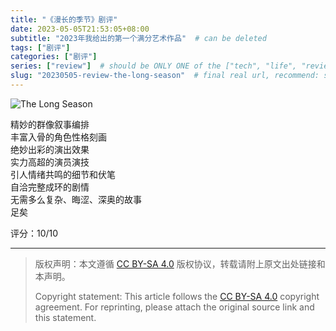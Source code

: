 ```yaml
---
title: "《漫长的季节》剧评"
date: 2023-05-05T21:53:05+08:00
subtitle: "2023年我给出的第一个满分艺术作品"  # can be deleted
tags: ["剧评"]
categories: ["剧评"]
series: ["review"]  # should be ONLY ONE of the ["tech", "life", "review"]
slug: "20230505-review-the-long-season"  # final real url, recommend: start by date, follow lower case words with hyphen splitter. E.g., `20230316-text-title`
---
```


![The Long Season](/img/posts/20230505-tls.jpg "The Long Season")

精妙的群像叙事编排\
丰富入骨的角色性格刻画\
绝妙出彩的演出效果\
实力高超的演员演技\
引人情绪共鸣的细节和伏笔\
自洽完整成环的剧情\
无需多么复杂、晦涩、深奥的故事\
足矣

评分：10/10

---

> 版权声明：本文遵循 [CC BY-SA 4.0](https://creativecommons.org/licenses/by-sa/4.0/deed.zh) 版权协议，转载请附上原文出处链接和本声明。
>
> Copyright statement: This article follows the [CC BY-SA 4.0](https://creativecommons.org/licenses/by-sa/4.0/deed.en) copyright agreement. For reprinting, please attach the original source link and this statement.
